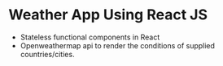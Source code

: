 # Weather App Using React JS

- Stateless functional components in React
- Openweathermap api to render the conditions of supplied countries/cities.
